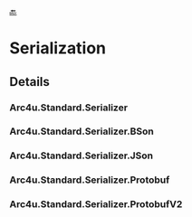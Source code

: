 ﻿[ :back: ](..\General.md)
# Serialization


## Details

### Arc4u.Standard.Serializer
### Arc4u.Standard.Serializer.BSon
### Arc4u.Standard.Serializer.JSon
### Arc4u.Standard.Serializer.Protobuf
### Arc4u.Standard.Serializer.ProtobufV2